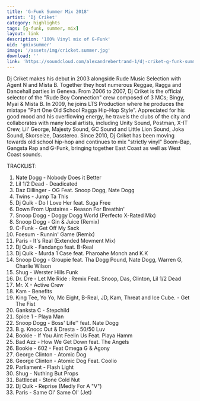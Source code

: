 ```yaml
---
title: 'G-Funk Summer Mix 2018'
artist: 'Dj Criket'
category: highlights
tags: [g-funk, summer, mix]
layout: link
description: '100% Vinyl mix of G-Funk'
uid: 'gmixsummer'
image: '/assets/img/cricket.summer.jpg'
download: ''
link: 'https://soundcloud.com/alexandrebertrand-1/dj-criket-g-funk-summer-mix-2018-100-vinyl'
---
```

Dj Criket makes his debut in 2003 alongside Rude Music Selection with Agent N and Mista B. Together they host numerous Reggae, Ragga and Dancehall parties in Geneva. From 2006 to 2007, Dj Criket is the official selector of the "Rude Boy Connection" crew composed of 3 MCs; Bingy, Myai & Mista B. In 2009, he joins LTS Production where he produces the mixtape "Part One Old School Ragga Hip-Hop Style". Appreciated for his good mood and his overflowing energy, he travels the clubs of the city and collaborates with many local artists, including Unity Sound, Postman, X-IT Crew, Lil' George, Majesty Sound, GC Sound and Little Lion Sound, Joka Sound, Skorseize, Dasstereo. Since 2010, Dj Criket has been moving towards old school hip-hop and continues to mix "strictly vinyl" Boom-Bap, Gangsta Rap and G-Funk, bringing together East Coast as well as West Coast sounds.

TRACKLIST:

1. Nate Dogg - Nobody Does it Better
2. Lil 1/2 Dead - Deadicated
3. Daz Dillinger - OG Feat. Snoop Dogg, Nate Dogg
4. Twins - Jump Ta This
5. Dj Quik - Do I Love Her feat. Suga Free
6. Down From Upstaires - Reason For Breathin'
7. Snoop Dogg - Doggy Dogg World (Perfecto X-Rated Mix)
8. Snoop Dogg - Gin & Juice (Remix)
9. C-Funk - Get Off My Sack
10. Foesum - Runnin' Game (Remix)
11. Paris - It's Real (Extended Movment Mix)
12. Dj Quik - Fandango feat. B-Real
13. Dj Quik - Murda 1 Case feat. Pharoahe Monch and K.K
14. Snoop Dogg - Groupie feat. Tha Dogg Pound, Nate Dogg, Warren G, Charlie Wilson
15. Shug - Werster Hills Funk
16. Dr. Dre - Let Me Ride : Remix Feat. Snoop, Das, Clinton, Lil 1/2 Dead
17. Mr. X - Active Crew
18. Kam - Benefits
19. King Tee, Yo Yo, Mc Eight, B-Real, JD, Kam, Threat and Ice Cube. - Get The Fist
20. Ganksta C - Stepchild
21. Spice 1 - Playa Man
22. Snoop Dogg - Boss' Life'' feat. Nate Dogg
23. B.g. Knocc Out & Dresta - 50/50 Luv
24. Bookie - If You Aint Feelin Us Feat. Playa Hamm
25. Bad Azz - How We Get Down feat. The Angels
26. Bookie - 602 - Feat Omega G & Agony
27. George Clinton - Atomic Dog
28. George Clinton - Atomic Dog Feat. Coolio
29. Parliament - Flash Light
30. Shug - Nuthing But Props
31. Battlecat - Stone Cold Nut
32. Dj Quik - Reprise (Medly For A "V")
33. Paris - Same Ol' Same Ol' (Jet)
